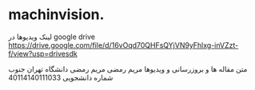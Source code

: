 # machinvision.
لینک ویدیوها در google drive  
https://drive.google.com/file/d/16vOqd70QHFsQYjVN9yFhlxg-inVZzt-f/view?usp=drivesdk

 متن مقاله ها و بروزرسانی و ویدیوها مریم رمضی
 مریم رمضی دانشگاه تهران جنوب 
 شماره دانشجویی  40114140111033
 
 
